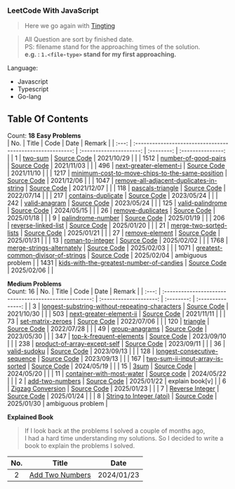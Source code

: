 ### LeetCode With JavaScript

> Here we go again with [Tingting](https://github.com/austinbabe/hackerRank/blob/master/README.md)


> All Question are sort by finished date.  
> PS: filename stand for the approaching times of the solution.  
> **e.g. : `1.<file-type>` stand for my first approaching.**  

Language:  
- Javascript  
- Typescript  
- Go-lang  

## Table Of Contents
Count: **18**
**Easy Problems**  
|  No.  |                           Title                            |          Code           |    Date    |      Remark       |
| :---: | :--------------------------------------------------------: | :---------------------: | :--------: | :---------------: |
|   1   |                      [two-sum][1web]                       |  [Source Code][1code]   | 2021/10/29 |                   |
| 1512  |              [number-of-good-pairs][1512web]               | [Source Code][1512code] | 2021/11/03 |                   |
|  496  |              [next-greater-element-i][496web]              | [Source Code][496code]  | 2021/11/10 |                   |
| 1217  | [minimum-cost-to-move-chips-to-the-same-position][1217web] | [Source Code][1217code] | 2021/12/06 |                   |
| 1047  |    [remove-all-adjacent-duplicates-in-string][1047web]     | [Source Code][1047code] | 2021/12/07 |                   |
|  118  |                 [pascals-triangle][118web]                 | [Source Code][118code]  | 2022/07/14 |                   |
|  217  |                [contains-duplicate][217web]                | [Source Code][217code]  | 2023/05/24 |                   |
|  242  |                  [valid-anagram][242web]                   | [Source Code][242code]  | 2023/05/24 |                   |
|  125  |                 [valid-palindrome][125web]                 | [Source Code][125code]  | 2024/05/15 |                   |
|  26   |                 [remove-duplicates][26web]                 |  [Source Code][26code]  | 2025/01/18 |                   |
|   9   |                 [palindrome-number][9web]                  |  [Source Code][9code]   | 2025/01/19 |                   |
|  206  |               [reverse-linked-list][206web]                | [Source Code][206code]  | 2025/01/20 |                   |
|  21   |              [merge-two-sorted-lists][21web]               |  [Source Code][21code]  | 2025/01/21 |                   |
|  27   |                  [remove-element][27web]                   |  [Source Code][27code]  | 2025/01/31 |                   |
|  13   |                 [roman-to-integer][13web]                  |  [Source Code][13code]  | 2025/02/02 |                   |
| 1768  |            [merge-strings-alternately][1768web]            | [Source Code][1768code] | 2025/02/03 |                   |
| 1071  |       [greatest-common-divisor-of-strings][1071web]        | [Source Code][1071code] | 2025/02/04 | ambiguous problem |
| 1431  |    [kids-with-the-greatest-number-of-candies][1431web]     | [Source Code][1431code] | 2025/02/06 |                   |



**Medium Problems**  
Count: 16
|  No.  |                         Title                          |          Code          |    Date    |      Remark       |
| :---: | :----------------------------------------------------: | :--------------------: | :--------: | :---------------: |
|   3   | [longest-substring-without-repeating-characters][3web] |  [Source Code][3code]  | 2021/10/30 |                   |
|  503  |           [next-greater-element-ii][503web]            | [Source Code][503code] | 2021/11/11 |                   |
|  73   |               [set-matrix-zeroes][73web]               | [Source Code][73code]  | 2022/07/06 |                   |
|  120  |                   [triangle][120web]                   | [Source Code][120code] | 2022/07/28 |                   |
|  49   |                [group-anagrams][49web]                 | [Source Code][49code]  | 2023/05/30 |                   |
|  347  |           [top-k-frequent-elements][347web]            | [Source Code][347code] | 2023/09/10 |                   |
|  238  |         [product-of-array-except-self][238web]         | [Source Code][238code] | 2023/09/11 |                   |
|  36   |                 [valid-sudoku][36web]                  | [Source Code][36code]  | 2023/09/13 |                   |
|  128  |         [longest-consecutive-sequence][128web]         | [Source Code][128code] | 2023/09/13 |                   |
|  167  |       [two-sum-ii-input-array-is-sorted][167web]       | [Source Code][167code] | 2024/05/19 |                   |
|  15   |                     [3sum][15web]                      | [Source Code][15code]  | 2024/05/20 |                   |
|  11   |           [container-with-most-water][11web]           | [Source code][11code]  | 2024/05/22 |                   |
|   2   |                [add-two-numbers][2web]                 |  [Source Code][2code]  | 2025/01/22 |  explain book[v]  |
|   6   |               [Zigzag Conversion][6web]                |  [Source Code][6code]  | 2025/01/23 |                   |
|   7   |                [Reverse Integer][7web]                 |  [Source Code][7code]  | 2025/01/24 |                   |
|   8   |            [String to Integer (atoi)][8web]            |  [Source Code][8code]  | 2025/01/30 | ambiguous problem |



**Explained Book**
> If I look back at the problems I solved a couple of months ago,  
> I had a hard time understanding my solutions.
> So I decided to write a book to explain the problems I solved.   


|  No.  |          Title           |    Date    |
| :---: | :----------------------: | :--------: |
|   2   | [Add Two Numbers][2book] | 2024/01/23 |


<!-- URL Below -->

[1web]: https://leetcode.com/problems/two-sum/
[1code]:./src/easy/two-sum/1.js

[2web]: https://leetcode.com/problems/add-two-numbers/
[2code]:./src/medium/add-two-numbers/1.ts
[2book]:./explain-books/2.md

[3web]: https://leetcode.com/problems/longest-substring-without-repeating-characters/
[3code]:./src/medium/longest-substring-without-repeating-characters/1.js

[1512web]:https://leetcode.com/problems/number-of-good-pairs/
[1512code]:./src/easy/number-of-good-pairs/1.js

[496web]:https://leetcode.com/problems/next-greater-element-i/
[496code]:./src/easy/next-greater-element-i/1.js

[503web]:https://leetcode.com/problems/next-greater-element-ii/
[503code]:./src/medium/next-greater-element-ii/1.js

[1217web]:https://leetcode.com/problems/minimum-cost-to-move-chips-to-the-same-position/
[1217code]:./src/easy/minimum-cost-to-move-chips-to-the-same-position/1.js

[1047web]:https://leetcode.com/problems/remove-all-adjacent-duplicates-in-string/
[1047code]:./src/easy/remove-all-adjacent-duplicates-in-string/1.js

[73web]:https://leetcode.com/problems/set-matrix-zeroes/
[73code]:./src/medium/set-matrix-zeroes/1.js

[118web]:https://leetcode.com/problems/pascals-triangle/ 
[118code]:./src/easy/pascals-triangle/1.js

[120web]:https://leetcode.com/problems/triangle/
[120code]:./src/medium/pascals-triangle/1.js

[217web]:https://leetcode.com/problems/contains-duplicate/
[217code]:./src/easy/contains-duplicate/1.ts

[242web]:https://leetcode.com/problems/valid-anagram/
[242code]:./src/easy/valid-anagram/2.ts

[49web]:https://leetcode.com/problems/group-anagrams/
[49code]:./src/medium/group-anagrams/1.ts

[347web]:https://leetcode.com/problems/top-k-frequent-elements/
[347code]:./src/medium/top-k-frequent-elements/1.js

[238web]:https://leetcode.com/problems/product-of-array-except-self/
[238code]:./src/medium/product-of-array-except-self/1.js

[36web]:https://leetcode.com/problems/valid-sudoku/
[36code]:./src/medium/valid-sudoku/2.js

[128web]:https://leetcode.com/problems/longest-consecutive-sequence/
[128code]:./src/medium/longest-consecutive-sequence/2.js

[125web]:https://leetcode.com/problems/valid-palindrome/description/
[125code]:./src/easy/valid-palindrome/2.go

[167web]: https://leetcode.com/problems/two-sum-ii-input-array-is-sorted/
[167code]: ./src/medium/two-sum-ii-input-array-is-sorted/1.go

[15web]: https://leetcode.com/problems/3sum/
[15code]: ./src/medium/three-sum/1.go

[11web]: https://leetcode.com/problems/container-with-most-water/
[11code]: ./src/medium/container-with-most-water/1.go

[26web]: https://leetcode.com/problems/remove-duplicates-from-sorted-array/
[26code]: ./src/easy/remove-duplicates-from-sorted-array/1.ts

[9web]: https://leetcode.com/problems/palindrome-number/
[9code]: ./src/easy/palindrome-number/1.go

[206web]: https://leetcode.com/problems/reverse-linked-list/
[206code]: ./src/easy/reverse-linked-list/1.ts

[21web]: https://leetcode.com/problems/merge-two-sorted-lists/
[21code]: ./src/easy/merge-two-sorted-lists/1.go

[6web]: https://leetcode.com/problems/zigzag-conversion/
[6code]: ./src/medium/zig-zag-conversion/1.ts

[7web]: https://leetcode.com/problems/reverse-integer/
[7code]: ./src/medium/reverse-intege/1.ts

[8web]: https://leetcode.com/problems/string-to-integer-atoi/
[8code]: ./src/medium/string-to-integer-atoi/1.ts

[27web]: https://leetcode.com/problems/remove-element/
[27code]: ./src/easy/remove-element/1.ts

[13web]: https://leetcode.com/problems/roman-to-integer/
[13code]: ./src/easy/roman-to-integer/1.ts

[1768web]: https://leetcode.com/problems/merge-strings-alternately/
[1768code]: ./src/easy/merge-strings-alternately/1.ts

[1071web]: https://leetcode.com/problems/greatest-common-divisor-of-strings/
[1071code]: ./src/easy/greatest-common-divisor-of-strings/1.ts

[1431web]: https://leetcode.com/problems/kids-with-the-greatest-number-of-candies/
[1431code]: ./src/easy/kids-with-the-greatest-number-of-candies/1.ts

[167web]: https://leetcode.com/problems/two-sum-ii-input-array-is-sorted/
[167code]: ./src/medium/two-sum-ii-input-array-is-sorted/1.go
